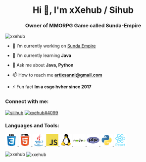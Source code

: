 <h1 align="center">Hi 👋, I'm xXehub / Sihub</h1>
<h3 align="center">Owner of MMORPG Game called Sunda-Empire</h3>

<p align="left"> <img src="https://komarev.com/ghpvc/?username=xxehub&label=Profile%20views&color=0e75b6&style=flat" alt="xxehub" /> </p>

- 🔭 I’m currently working on [Sunda Empire](https://discord.gg/z6ejGEU6XG)

- 🌱 I’m currently learning **Java**

- 💬 Ask me about **Java, Python**

- 📫 How to reach me **artixsanni@gmail.com**

- ⚡ Fun fact **Im a csgo hvher since 2017**

<h3 align="left">Connect with me:</h3>
<p align="left">
<a href="https://instagram.com/siiihub" target="blank"><img align="center" src="https://raw.githubusercontent.com/rahuldkjain/github-profile-readme-generator/master/src/images/icons/Social/instagram.svg" alt="siiihub" height="30" width="40" /></a>
<a href="https://discord.gg/xxehub#4099" target="blank"><img align="center" src="https://raw.githubusercontent.com/rahuldkjain/github-profile-readme-generator/master/src/images/icons/Social/discord.svg" alt="xxehub#4099" height="30" width="40" /></a>
</p>

<h3 align="left">Languages and Tools:</h3>
<p align="left"> <a href="https://www.w3schools.com/css/" target="_blank" rel="noreferrer"> <img src="https://raw.githubusercontent.com/devicons/devicon/master/icons/css3/css3-original-wordmark.svg" alt="css3" width="40" height="40"/> </a> <a href="https://www.w3.org/html/" target="_blank" rel="noreferrer"> <img src="https://raw.githubusercontent.com/devicons/devicon/master/icons/html5/html5-original-wordmark.svg" alt="html5" width="40" height="40"/> </a> <a href="https://www.java.com" target="_blank" rel="noreferrer"> <img src="https://raw.githubusercontent.com/devicons/devicon/master/icons/java/java-original.svg" alt="java" width="40" height="40"/> </a> <a href="https://developer.mozilla.org/en-US/docs/Web/JavaScript" target="_blank" rel="noreferrer"> <img src="https://raw.githubusercontent.com/devicons/devicon/master/icons/javascript/javascript-original.svg" alt="javascript" width="40" height="40"/> </a> <a href="https://www.linux.org/" target="_blank" rel="noreferrer"> <img src="https://raw.githubusercontent.com/devicons/devicon/master/icons/linux/linux-original.svg" alt="linux" width="40" height="40"/> </a> <a href="https://nodejs.org" target="_blank" rel="noreferrer"> <img src="https://raw.githubusercontent.com/devicons/devicon/master/icons/nodejs/nodejs-original-wordmark.svg" alt="nodejs" width="40" height="40"/> </a> <a href="https://www.php.net" target="_blank" rel="noreferrer"> <img src="https://raw.githubusercontent.com/devicons/devicon/master/icons/php/php-original.svg" alt="php" width="40" height="40"/> </a> <a href="https://www.python.org" target="_blank" rel="noreferrer"> <img src="https://raw.githubusercontent.com/devicons/devicon/master/icons/python/python-original.svg" alt="python" width="40" height="40"/> </a> <a href="https://reactjs.org/" target="_blank" rel="noreferrer"> <img src="https://raw.githubusercontent.com/devicons/devicon/master/icons/react/react-original-wordmark.svg" alt="react" width="40" height="40"/> </a> </p>

<p><img align="left" src="https://github-readme-stats.vercel.app/api/top-langs?username=xxehub&show_icons=true&locale=en&layout=compact" alt="xxehub" /></p>

<p>&nbsp;<img align="center" src="https://github-readme-stats.vercel.app/api?username=xxehub&show_icons=true&locale=en" alt="xxehub" /></p>
